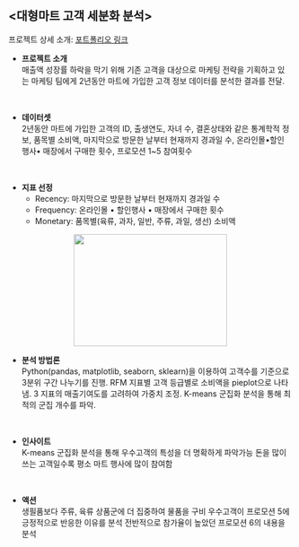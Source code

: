 ## <대형마트 고객 세분화 분석> 
프로젝트 상세 소개: [포트폴리오 링크](https://drive.google.com/file/d/1NPSMdHk9HeCqIAqaSs0D2LexnZ8GOmPE/view?usp=drive_link)

+ **프로젝트 소개**   
매출액 성장률 하락을 막기 위해 기존 고객을 대상으로 마케팅 전략을 기획하고 있는 마케팅 팀에게 2년동안 마트에 가입한 고객 정보 데이터를 분석한 결과를 전달.   
<br>

+ **데이터셋**  
2년동안 마트에 가입한 고객의 ID, 출생연도, 자녀 수, 결혼상태와 같은 통계학적 정보, 품목별 소비액, 마지막으로 방문한 날부터 현재까지 경과일 수, 온라인몰•할인행사• 매장에서 구매한 횟수, 프로모션 1~5 참여횟수  
<br>

+ **지표 선정**
  + Recency: 마지막으로 방문한 날부터 현재까지 경과일 수
  + Frequency: 온라인몰 • 할인행사 • 매장에서 구매한 횟수
  + Monetary: 품목별(육류, 과자, 일반, 주류, 과일, 생선) 소비액

<p align="center"><img src="https://github.com/user-attachments/assets/5f03bd07-b6c5-4dd5-b249-d67f444ff426" width="273" height="200" data-align="center"></p>

+ **분석 방법론**  
Python(pandas, matplotlib, seaborn, sklearn)을 이용하여 고객수를 기준으로 3분위 구간 나누기를 진행. RFM 지표별 고객 등급별로 소비액을 pieplot으로 나타냄. 3 지표의 매출기여도를 고려하여 가중치 조정.
K-means 군집화 분석을 통해 최적의 군집 개수를 파악.    
<br>

+ **인사이트**  
K-means 군집화 분석을 통해 우수고객의 특성을 더 명확하게 파악가능
돈을 많이 쓰는 고객일수록 평소 마트 행사에 많이 참여함     
<br>

+ **액션**  
생필품보다 주류, 육류 상품군에 더 집중하여 물품을 구비
우수고객이 프로모션 5에 긍정적으로 반응한 이유를 분석
전반적으로 참가율이 높았던 프로모션 6의 내용을 분석   




